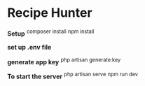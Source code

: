 # Recipe Hunter

**Setup**
<sup>composer install</sup>
<sup>npm install</sup>

**set up .env file**

**generate app key**
<sup>php artisan generate:key</sup>

**To start the server** 
<sup>php artisan serve</sup>
<sup>npm run dev</sup>
